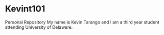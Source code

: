 # Kevint101
 Personal Repository
My name is Kevin Tarango and I am a third year student attending University of Delaware. 